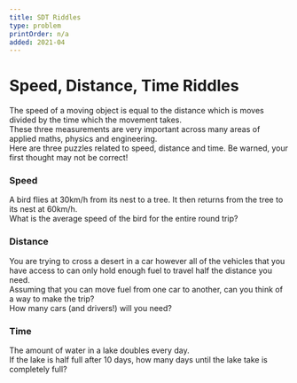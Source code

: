 ```yaml
---
title: SDT Riddles
type: problem
printOrder: n/a
added: 2021-04
---
```


# Speed, Distance, Time Riddles

The speed of a moving object is equal to the distance which is moves divided by the time which the movement takes.  
These three measurements are very important across many areas of applied maths, physics and engineering.  
Here are three puzzles related to speed, distance and time. Be warned, your first thought may not be correct!

### Speed

A bird flies at 30km/h from its nest to a tree. It then returns from the tree to its nest at 60km/h.  
What is the average speed of the bird for the entire round trip?

### Distance

You are trying to cross a desert in a car however all of the vehicles that you have access to can only hold enough fuel to travel half the distance you need.  
Assuming that you can move fuel from one car to another, can you think of a way to make the trip?  
How many cars (and drivers!) will you need?

### Time

The amount of water in a lake doubles every day.  
If the lake is half full after 10 days, how many days until the lake take is completely full?
